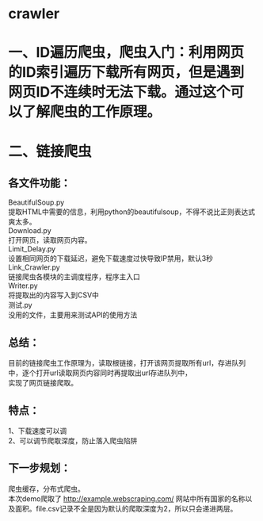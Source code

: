 # crawler
# 一、ID遍历爬虫，爬虫入门：利用网页的ID索引遍历下载所有网页，但是遇到网页ID不连续时无法下载。通过这个可以了解爬虫的工作原理。
# 二、链接爬虫
## 各文件功能：
BeautifulSoup.py<br>
提取HTML中需要的信息，利用python的beautifulsoup，不得不说比正则表达式爽太多。<br>
Download.py<br>
打开网页，读取网页内容。<br>
Limit_Delay.py<br>
设置相同网页的下载延迟，避免下载速度过快导致IP禁用，默认3秒<br>
Link_Crawler.py<br>
链接爬虫各模块的主调度程序，程序主入口<br>
Writer.py<br>
将提取出的内容写入到CSV中<br>
测试.py<br>
没用的文件，主要用来测试API的使用方法<br>
## 总结：
目前的链接爬虫工作原理为，读取根链接，打开该网页提取所有url，存进队列中，逐个打开url读取网页内容同时再提取出url存进队列中，<br>
实现了网页链接爬取。<br>
## 特点：
1、下载速度可以调<br>
2、可以调节爬取深度，防止落入爬虫陷阱<br>
## 下一步规划：
爬虫缓存，分布式爬虫。<br>
本次demo爬取了 http://example.webscraping.com/ 网站中所有国家的名称以及面积。file.csv记录不全是因为默认的爬取深度为2，所以只会递进两层。
